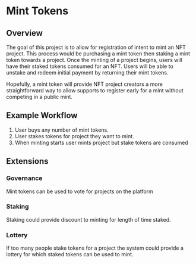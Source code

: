 # Mint Tokens

## Overview

The goal of this project is to allow for registration of intent to mint an NFT project. This process would be purchasing a mint token then staking a mint token towards a project. Once the minting of a project begins, users will have their staked tokens consumed for an NFT. Users will be able to unstake and redeem initial payment by returning their mint tokens.

Hopefully, a mint token will provide NFT project creators a more straightforward way to allow supports to register early for a mint without competing in a public mint.


## Example Workflow

1. User buys any number of mint tokens.
2. User stakes tokens for project they want to mint.
3. When minting starts user mints project but stake tokens are consumed


## Extensions

 ### Governance

Mint tokens can be used to vote for projects on the platform

 ### Staking

Staking could provide discount to minting for length of time staked.

 ### Lottery

If too many people stake tokens for a project the system could provide a lottery for which staked tokens can be used to mint.
